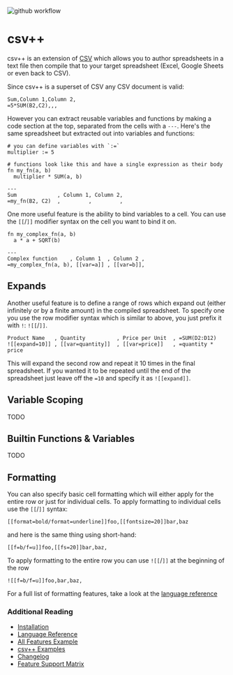 ![github workflow](https://github.com/patrickomatic/csv-plus-plus/actions/workflows/rust.yml/badge.svg)

# csv++

csv++ is an extension of [CSV](https://en.wikipedia.org/wiki/Comma-separated_values) which allows
you to author spreadsheets in a text file then compile that to your target spreadsheet (Excel, 
Google Sheets or even back to CSV).

Since csv++ is a superset of CSV any CSV document is valid:

```csvpp
Sum,Column 1,Column 2,
=5*SUM(B2,C2),,,
```

However you can extract reusable variables and functions by making a code section at the top, 
separated from the cells with a `---`.  Here's the same spreadsheet but extracted out into
variables and functions:

```csvpp
# you can define variables with `:=`
multiplier := 5

# functions look like this and have a single expression as their body
fn my_fn(a, b)
  multiplier * SUM(a, b)

---
Sum             , Column 1, Column 2,
=my_fn(B2, C2)  ,         ,         ,
```

One more useful feature is the ability to bind variables to a cell.  You can use the `[[`/`]]`
modifier syntax on the cell you want to bind it on.

```csvpp
fn my_complex_fn(a, b)
  a * a + SQRT(b)

---
Complex function    , Column 1  , Column 2 ,
=my_complex_fn(a, b), [[var=a]] , [[var=b]],
```

## Expands

Another useful feature is to define a range of rows which expand out (either infinitely or by a
finite amount) in the compiled spreadsheet.  To specify one you use the row modifier syntax
which is similar to above, you just prefix it with `!`: `![[`/`]]`.

```csvpp
Product Name   , Quantity          , Price per Unit  , =SUM(D2:D12)
![[expand=10]] , [[var=quantity]]  , [[var=price]]   , =quantity * price
```

This will expand the second row and repeat it 10 times in the final spreadsheet.  If you wanted 
it to be repeated until the end of the spreadsheet just leave off the `=10` and specify it as 
`![[expand]]`.

## Variable Scoping

TODO

## Builtin Functions & Variables

TODO

## Formatting

You can also specify basic cell formatting which will either apply for the entire row or just
for individual cells.  To apply formatting to individual cells use the `[[`/`]]` syntax:

```csvpp
[[format=bold/format=underline]]foo,[[fontsize=20]]bar,baz
```

and here is the same thing using short-hand:

```csvpp
[[f=b/f=u]]foo,[[fs=20]]bar,baz,
```

To apply formatting to the entire row you can use `![[`/`]]` at the beginning of the row

```csvpp
![[f=b/f=u]]foo,bar,baz,
```

For a full list of formatting features, take a look at the [language reference](docs/LANGUAGE_REFERENCE.md)

### Additional Reading

* [Installation](docs/INSTALL.md)
* [Language Reference](docs/LANGUAGE_REFERENCE.md)
* [All Features Example](tests/all_features.rs)
* [csv++ Examples](https://github.com/patrickomatic/csvpp-examples)
* [Changelog](docs/CHANGELOG.md)
* [Feature Support Matrix](docs/feature_matrix.csvpp)
